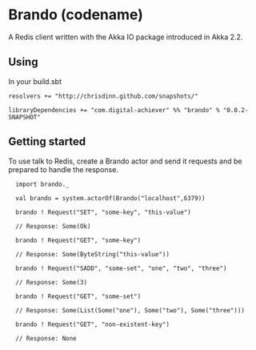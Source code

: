 Brando (codename)
=================

A Redis client written with the Akka IO package introduced in Akka 2.2.

## Using

In your build.sbt

    resolvers += "http://chrisdinn.github.com/snapshots/"

    libraryDependencies += "com.digital-achiever" %% "brando" % "0.0.2-SNAPSHOT"

## Getting started

To use talk to Redis, create a Brando actor and send it requests and be prepared to handle the response.

      import brando._

      val brando = system.actorOf(Brando("localhost",6379))

      brando ! Request("SET", "some-key", "this-value")

      // Response: Some(Ok)

      brando ! Request("GET", "some-key")

      // Response: Some(ByteString("this-value"))

      brando ! Request("SADD", "some-set", "one", "two", "three")

      // Response: Some(3)

      brando ! Request("GET", "some-set")

      // Response: Some(List(Some("one"), Some("two"), Some("three")))

      brando ! Request("GET", "non-existent-key")

      // Response: None
